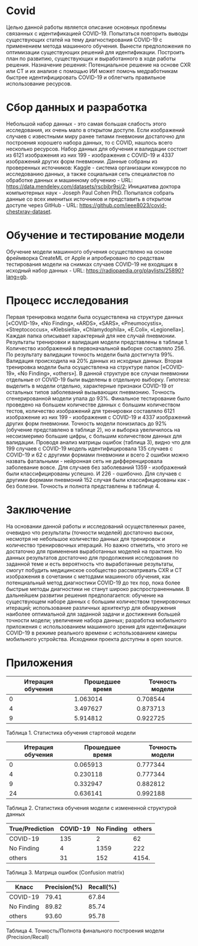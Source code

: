 # Covid
Целью данной работы является описание основных проблемы связанных с идентификацией COVID-19. Попытаться повторить выводы существующих статей на тему диагностирования СOVID-19 с применением метода машинного обучения. Вынести предположения по оптимизации существующих решений для идентификации. Построить план по развитию, существующих и выработанного в ходе работы решения. Назначение решения: Потенциальное решение на основе CXR или CT и их анализе с помощью ИИ может помочь медработникам быстрее идентифицировать COVID-19 и облегчить правильное использование ресурсов.

# Сбор данных и разработка
Небольшой набор данных - это самая большая слабость этого исследования, их очень мало в открытом доступе. Если изображений случаев с известными миру ранее типами пневмонии достаточно для построения хорошего набора данных, то с COVID, нашлось всего несколько ресурсов.
Набор данных для обучения и валидации состоит из 6121 изображения из них 199 - изображения с COVID-19 и 4337 изображений других форм пневмонии. 
Данные собраны из проверенных источников: 
Kaggle - система организации конкурсов по исследованию данных, а также социальная сеть специалистов по обработке данных и машинному обучению - URL: https://data.mendeley.com/datasets/rscbjbr9sj/2; 
Инициатива доктора компьютерных наук - Joseph Paul Cohen PhD. Попытался собрать данные со всех именитых источников и представить в открытом доступе через GitHub - URL: https://github.com/ieee8023/covid-chestxray-dataset.

# Обучение и тестирование модели
Обучение модели машинного обучения осуществлено на основе фреймворка CreateML от Apple и апробировано по средствам тестирования модели на снимках случаев COVID-19 не входящих в исходный набор данных - URL: https://radiopaedia.org/playlists/25890?lang=gb.

# Процесс исследования
Первая тренировка модели была осуществлена на структуре данных [«COVID-19», «No Finding», «ARDS», «SARS», «Pneumocystis», «Streptococcus», «Klebsiella», «Chlamydophila», «E.Coli», «Legionella»]. Каждая папка описывает характерный для нее случай пневмонии. Результаты тренировки и валидация модели представлены в таблице 1. Количество изображений в первоначальной выборке составляло 256. По результату валидации точность модели была достигнута 99%. Валидация происходила на 20% данных из исходных данных.
Вторая тренировка модели была осуществлена на структуре папок [«COVID-19», «No Finding», «others»]. В данной структуре все случаи пневмонии отдельные от COVID-19 были выделены в отдельную выборку. Гипотеза: выделить в модели отдельно, характерные признаки COVID-19 от остальных типов заболеваний вызывающих пневмонию. Точность сгенерированной модели упала до 93%. 
Финальное тестирование было проведено на большем количестве данных с большим количеством тестов, количество изображений для тренировки составляло 6121 изображение из них 199 - изображения с COVID-19 и 4337 изображений других форм пневмонии. Точность модели понизилась до 92% (обучение представлено в таблице 2), но и выборка увеличилось на несоизмеримо большие цифры, с большим количеством данных для валидации. Проводя анализ матрицы ошибок (таблица 3), видно что для 199 случаев с COVID-19 модель идентифицировала 135 случаев с COVID-19 и 62 с другими формами пневмонии и всего 2 ошибки можно назвать фатальными - нейронная сеть не дифференцировала заболевание вовсе. Для случаев без заболеваний 1359 - изображений были классифицированы успешно. И 226 - ошибочно. Для случаев с другими формами пневмоний 152 случая были классифицированы как - без болезни. Точность и полнота представлены в таблице 4.

# Заключение
На основании данной работы и исследований осуществленных ранее, очевидно что результаты (точности моделей) достаточно высоки, несмотря не небольшое количество данных для тренировок и количество тренировочных итераций. Но важно отметить, что этого не достаточно для применения выработанных моделей на практике. Но данных результатов достаточно для продолжения исследования по заданной теме и есть вероятность что выработанные результаты, смогут побудить медицинское сообщество рассматривать CXR и CT изображения в сочетании с методами машинного обучения, как потенциальный метод диагностики COVID-19 до тех пор, пока более быстрые методы диагностики не станут широко распространенными. В дальнейшем развитии решения предполагается: обучение на существующем наборе данных с большим количеством тренировочных итераций; использование различных архитектур для обнаружения наиболее оптимальной для заданной задачи и достижения большей точности модели; увеличение набора данных; разработка мобильного приложения с использованием машинного зрения для идентификации COVID-19 в режиме реального времени с использованием камеры мобильного устройства. Исходники проекта доступны в open source.

# Приложения
|Итерация обучения|Прошедшее время|Точность модели|
|-----------------|---------------|---------------|
|0	              |1.063014	      |0.708544	      |
|4	              |3.497627       |0.873713	      |
|9	              |5.914812	      |0.922725	      |

Таблица 1. Статистика обучения стартовой модели

|Итерация обучения|Прошедшее время|Точность модели|
|-----------------|---------------|---------------|
|0	              |0.065913	      |0.777344	      |
|4	              |0.230118       |0.777344	      |
|9	              |0.332947	      |0.882812	      |
|24	              |0.636141	      |0.992188	      |

Таблица 2. Статистика обучения модели с измененной структурой данных

|True/Prediction  |COVID-19       |No Finding     |others         |
|-----------------|---------------|---------------|---------------|
|COVID-19	        |135	          |2      	      |62             |
|No Finding       |4              |1359   	      |222            |
|others           |31     	      |152    	      |4154.          |

Таблица 3. Матрица ошибок (Confusion matrix)

|Класс            |Precision(%)   |Recall(%)      |
|-----------------|---------------|---------------|
|COVID-19         |79.41	        |67.84	        |
|No Finding       |89.82          |85.74          |
|others           |93.60	        |95.78	        |

Таблица 4. Точность/Полнота финального построения модели (Precision/Recall)

